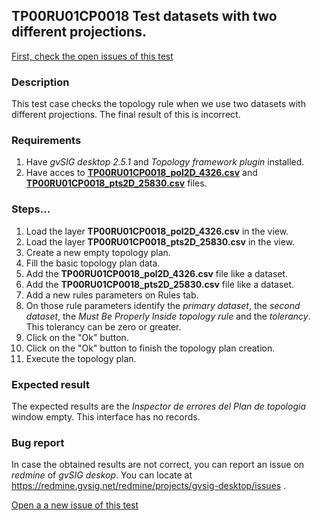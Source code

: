 ## TP00RU01CP0018 Test datasets with two different projections.

[First, check the open issues of this test](https://redmine.gvsig.net/redmine/projects/gvsig-desktop/issues?utf8=%E2%9C%93&set_filter=1&f%5B%5D=status_id&op%5Bstatus_id%5D=o&f%5B%5D=subject&op%5Bsubject%5D=%7E&v%5Bsubject%5D%5B%5D=TP00RU01CP0018&f%5B%5D=&c%5B%5D=tracker&c%5B%5D=status&c%5B%5D=priority&c%5B%5D=subject&c%5B%5D=assigned_to&c%5B%5D=updated_on&group_by=)

### Description

This test case checks the topology rule when we use two datasets with different projections. The final result of this is incorrect.

### Requirements

1. Have *gvSIG desktop 2.5.1* and *Topology framework plugin* installed.
2. Have acces to [**TP00RU01CP0018_pol2D_4326.csv**]() and [**TP00RU01CP0018_pts2D_25830.csv**]() files.

### Steps...

1. Load the layer **TP00RU01CP0018_pol2D_4326.csv** in the view.
2. Load the layer **TP00RU01CP0018_pts2D_25830.csv** in the view.
3. Create a new empty topology plan.
4. Fill the basic topology plan data.
5. Add the **TP00RU01CP0018_pol2D_4326.csv** file like a dataset.
6. Add the **TP00RU01CP0018_pts2D_25830.csv** file like a dataset.
7. Add a new rules parameters on Rules tab.
8. On those rule parameters identify the *primary dataset*, the *second dataset*, the *Must Be Properly Inside topology rule* and the *tolerancy*. This tolerancy can be zero or greater.
9. Click on the "Ok" button.
10. Click on the "Ok" button to finish the topology plan creation.
11. Execute the topology plan.

### Expected result

The expected results are the *Inspector de errores del Plan de topologia* window empty. This interface has no records.


### Bug report


In case the obtained results are not correct, you can report an issue on *redmine* of *gvSIG deskop*. You can locate at
https://redmine.gvsig.net/redmine/projects/gvsig-desktop/issues .

[Open a a new issue of this test](https://redmine.gvsig.net/redmine/projects/gvsig-desktop/issues/new?issue[subject]=TP00RU01CP0018+Test+datasets+with+two+different+projections)